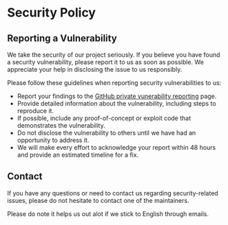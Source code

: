 # Security Policy

## Reporting a Vulnerability

We take the security of our project seriously. If you believe you have found a security vulnerability, please report it to us as soon as possible. We appreciate your help in disclosing the issue to us responsibly.

Please follow these guidelines when reporting security vulnerabilities to us:

- Report your findings to the [GitHub private vunerability reporting](https://github.com/ethan-davies/dull/security/advisories) page.
- Provide detailed information about the vulnerability, including steps to reproduce it.
- If possible, include any proof-of-concept or exploit code that demonstrates the vulnerability.
- Do not disclose the vulnerability to others until we have had an opportunity to address it.
- We will make every effort to acknowledge your report within 48 hours and provide an estimated timeline for a fix.

## Contact

If you have any questions or need to contact us regarding security-related issues, please do not hesitate to contact one of the maintainers.

Please do note it helps us out alot if we stick to English through emails.